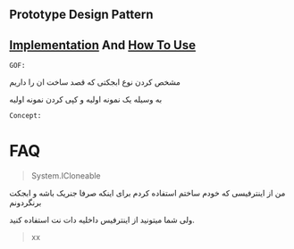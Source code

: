 ﻿## Prototype Design Pattern

## [Implementation](./Implementation/AnimalBase.cs) And [How To Use](./UsePrototype.cs)


`GOF:`

مشخص کردن نوع ابجکتی که قصد ساخت ان را داریم

به وسیله یک نمونه اولیه و کپی کردن نمونه اولیه 


`Concept:`





# FAQ

> System.ICloneable

من از اینترفیسی که خودم ساختم استفاده کردم برای اینکه صرفا جنریک باشه و ابجکت برنگردونم

ولی شما میتونید از اینترفیس داخلیه دات نت استفاده کنید.


> xx